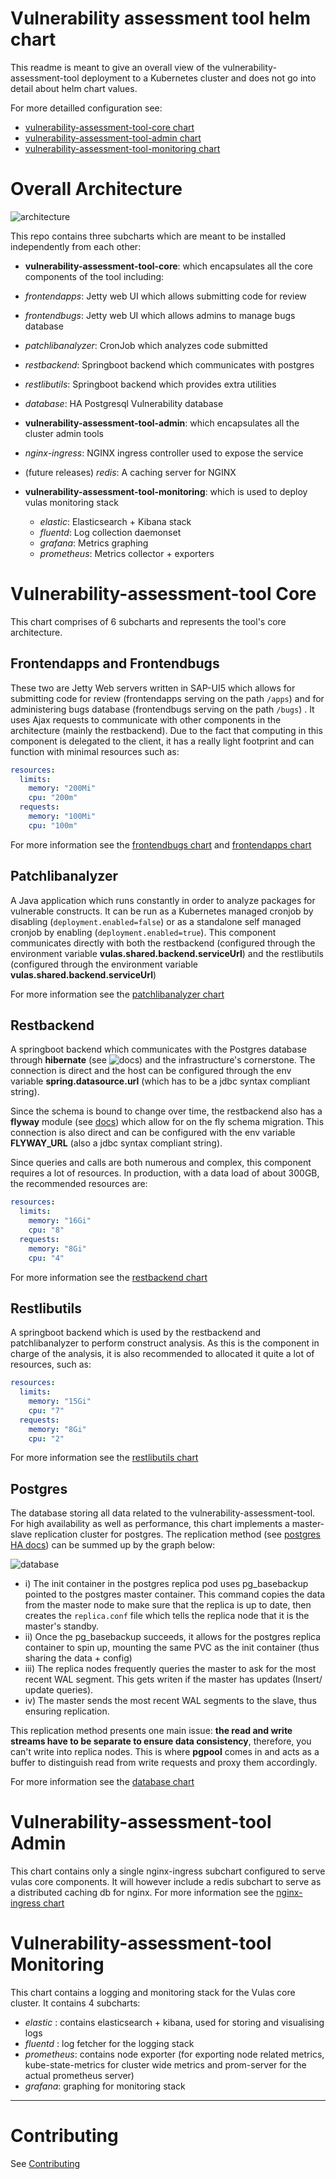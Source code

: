 # Vulnerability assessment tool helm chart

This readme is meant to give an overall view of the vulnerability-assessment-tool deployment to a Kubernetes  cluster and does not go into detail about helm chart values.

For more detailled configuration see:
-   [vulnerability-assessment-tool-core chart](vulnerability-assessment-tool-core/README.md)
-   [vulnerability-assessment-tool-admin chart](vulnerability-assessment-tool-admin/README.md)
-   [vulnerability-assessment-tool-monitoring chart](vulnerability-assessment-tool-monitoring/README.md)

# Overall Architecture

![architecture](docs/media/overall_architecture.png)

This repo contains three subcharts which are meant to be installed independently from each other:
-   **vulnerability-assessment-tool-core**: which encapsulates all the core components of the tool including:  
  - *frontendapps*: Jetty web UI which allows submitting code for review
  - *frontendbugs*: Jetty web UI which allows admins to manage bugs database
  - *patchlibanalyzer*: CronJob which analyzes code submitted
  - *restbackend*: Springboot backend which communicates with postgres
  - *restlibutils*: Springboot backend which provides extra utilities
  - *database*: HA Postgresql Vulnerability database

-   **vulnerability-assessment-tool-admin**: which encapsulates all the cluster admin tools
  - *nginx-ingress*: NGINX ingress controller used to expose the service
  - (future releases) *redis*: A caching server for NGINX

- **vulnerability-assessment-tool-monitoring**: which is used to deploy vulas monitoring stack
  - *elastic*: Elasticsearch + Kibana stack
  - *fluentd*: Log collection daemonset
  - *grafana*: Metrics graphing
  - *prometheus*: Metrics collector + exporters


# Vulnerability-assessment-tool Core
This chart comprises of 6 subcharts and represents the tool's core architecture.

## Frontendapps and Frontendbugs
These two are Jetty Web servers written in SAP-UI5 which allows for submitting code for review (frontendapps serving on the path `/apps`) and for administering bugs database (frontendbugs serving on the path `/bugs`) . It uses Ajax requests to communicate with other components in the architecture (mainly the restbackend). Due to the fact that computing in this component is delegated to the client, it has a really light footprint and can function with minimal resources such as:
```yaml
resources:
  limits:
    memory: "200Mi"
    cpu: "200m"
  requests:
    memory: "100Mi"
    cpu: "100m"
```

For more information see the [frontendbugs chart](vulnerability-assessment-tool-core/charts/frontendbugs) and [frontendapps chart](vulnerability-assessment-tool-core/charts/frontendapps)

## Patchlibanalyzer
A Java application which runs constantly in order to analyze packages for vulnerable constructs. It can be run as a Kubernetes managed cronjob by disabling (`deployment.enabled=false`) or as a standalone self managed cronjob by enabling (`deployment.enabled=true`). This component communicates directly with both the restbackend (configured through the environment variable **vulas.shared.backend.serviceUrl**) and the restlibutils (configured through the environment variable **vulas.shared.backend.serviceUrl**)

For more information see the [patchlibanalyzer chart](vulnerability-assessment-tool-core/charts/patchlibanalyzer)

## Restbackend
A springboot backend which communicates with the Postgres database through **hibernate** (see ![docs](https://hibernate.org/)) and the infrastructure's cornerstone. The connection is direct and the host can be configured through the env variable **spring.datasource.url** (which has to be a jdbc syntax compliant string).

Since the schema is bound to change over time, the restbackend also has a **flyway** module (see [docs](https://flywaydb.org/)) which allow for on the fly schema migration. This connection is also direct and can be configured with the env variable **FLYWAY_URL** (also a jdbc syntax compliant string).

Since queries and calls are both numerous and complex, this component requires a lot of resources. In production, with a data load of about 300GB, the recommended resources are:
```yaml
resources:
  limits:
    memory: "16Gi"
    cpu: "8"
  requests:
    memory: "8Gi"
    cpu: "4"
```

For more information see the [restbackend chart](vulnerability-assessment-tool-core/charts/restbackend)

## Restlibutils
A springboot backend which is used by the restbackend and patchlibanalyzer to perform construct analysis. As this is the component in charge of the analysis, it is also recommended to allocated it quite a lot of resources, such as:
```yaml
resources:
  limits:
    memory: "15Gi"
    cpu: "7"
  requests:
    memory: "8Gi"
    cpu: "2"
```

For more information see the [restlibutils chart](vulnerability-assessment-tool-core/charts/restlibutils)

## Postgres

The database storing all data related to the vulnerability-assessment-tool. For high availability as well as performance, this chart implements a master-slave replication cluster for postgres. The replication method (see [postgres HA docs](https://www.postgresql.org/docs/current/high-availability.html)) can be summed up by the graph below:

![database](docs/media/postgres.png)

-   i) The init container in the postgres replica pod uses pg_basebackup pointed to the postgres master container. This command copies the data from the master node to make sure that the replica is up to date, then creates the `replica.conf` file which tells the replica node that it is the master's standby.
-   ii) Once the pg_basebackup succeeds, it allows for the postgres replica container to spin up, mounting the same PVC as the init container (thus sharing the data + config)
-   iii) The replica nodes frequently queries the master to ask for the most recent WAL segment. This gets writen if the master has updates (Insert/ update queries).
-   iv) The master sends the most recent WAL segments to the slave, thus ensuring replication.

This replication method presents one main issue: **the read and write streams have to be separate to ensure data consistency**, therefore, you can't write into replica nodes. This is where **pgpool** comes in and acts as a buffer to distinguish read from write requests and proxy them accordingly.

For more information see the [database chart](vulnerability-assessment-tool-core/charts/database)


# Vulnerability-assessment-tool Admin
This chart contains only a single nginx-ingress subchart configured to serve vulas core components. It will however include a redis subchart to serve as a distributed caching db for nginx.
For more information see the [nginx-ingress chart](vulnerability-assessment-tool-admin/charts/nginx-ingress)

# Vulnerability-assessment-tool Monitoring
This chart contains a logging and monitoring stack for the Vulas core cluster. It contains 4 subcharts:
-   *elastic* : contains elasticsearch + kibana, used for storing and visualising logs
-   *fluentd* : log fetcher for the logging stack
-   *prometheus*: contains node exporter (for exporting node related metrics, kube-state-metrics for cluster wide metrics and prom-server for the actual prometheus server)
-   *grafana*: graphing for monitoring stack


---
# Contributing
See [Contributing](docs/Contributing.md)
